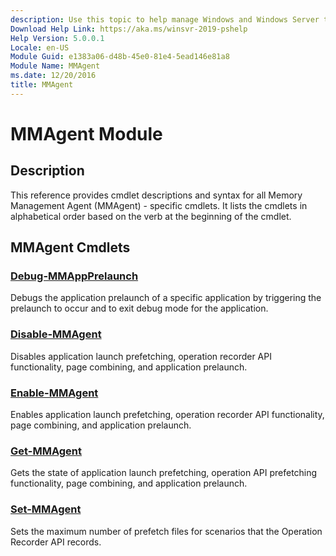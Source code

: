 ```yaml
---
description: Use this topic to help manage Windows and Windows Server technologies with Windows PowerShell.
Download Help Link: https://aka.ms/winsvr-2019-pshelp
Help Version: 5.0.0.1
Locale: en-US
Module Guid: e1383a06-d48b-45e0-81e4-5ead146e81a8
Module Name: MMAgent
ms.date: 12/20/2016
title: MMAgent
---
```


# MMAgent Module
## Description
This reference provides cmdlet descriptions and syntax for all Memory Management Agent (MMAgent) - specific cmdlets. It lists the cmdlets in alphabetical order based on the verb at the beginning of the cmdlet.

## MMAgent Cmdlets
### [Debug-MMAppPrelaunch](./Debug-MMAppPrelaunch.md)
Debugs the application prelaunch of a specific application by triggering the prelaunch to occur and to exit debug mode for the application.

### [Disable-MMAgent](./Disable-MMAgent.md)
Disables application launch prefetching, operation recorder API functionality, page combining, and application prelaunch.

### [Enable-MMAgent](./Enable-MMAgent.md)
Enables application launch prefetching, operation recorder API functionality, page combining, and application prelaunch.

### [Get-MMAgent](./Get-MMAgent.md)
Gets the state of application launch prefetching, operation API prefetching functionality, page combining, and application prelaunch.

### [Set-MMAgent](./Set-MMAgent.md)
Sets the maximum number of prefetch files for scenarios that the Operation Recorder API records.


